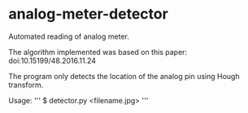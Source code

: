 # analog-meter-detector
Automated reading of analog meter.

The algorithm implemented was based on this paper: doi:10.15199/48.2016.11.24

The program only detects the location of the analog pin using Hough transform.

Usage: 
'''
$ detector.py <filename.jpg>
'''
